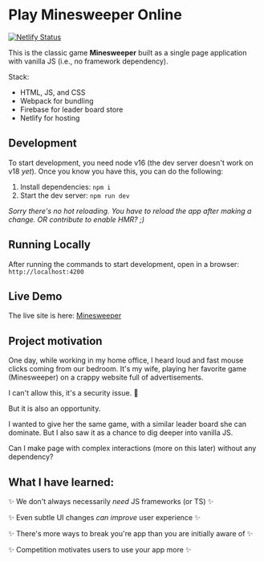 # Play Minesweeper Online
[![Netlify Status](https://api.netlify.com/api/v1/badges/172478bd-afc5-4e47-95ba-d9ab814248fb/deploy-status)](https://app.netlify.com/sites/mnswpr/deploys)

This is the classic game **Minesweeper** built as a single page application with vanilla JS (i.e., no framework dependency).

Stack:
- HTML, JS, and CSS
- Webpack for bundling
- Firebase for leader board store
- Netlify for hosting

## Development
To start development, you need node v16 (the dev server doesn't work on v18 *yet*). Once you know you have this, you can do the following:
1. Install dependencies: `npm i`
2. Start the dev server: `npm run dev`

*Sorry there's no hot reloading. You have to reload the app after making a change. OR contribute to enable HMR? ;)*

## Running Locally
After running the commands to start development, open in a browser: `http://localhost:4200`

## Live Demo
The live site is here: [Minesweeper](https://mnswpr.com)

## Project motivation
One day, while working in my home office, I heard loud and fast mouse clicks coming from our bedroom. It's my wife, playing her favorite game (Minesweeper) on a crappy website full of advertisements.

I can't allow this, it's a security issue. 🤣

But it is also an opportunity.

I wanted to give her the same game, with a similar leader board she can dominate. But I also saw it as a chance to dig deeper into vanilla JS.

Can I make page with complex interactions (more on this later) without any dependency?

## What I have learned:
✨ We don't always necessarily *need* JS frameworks (or TS) ✨

✨ Even subtle UI changes *can improve* user experience ✨

✨ There's more ways to break you're app than you are initially aware of ✨

✨ Competition motivates users to use your app more ✨
